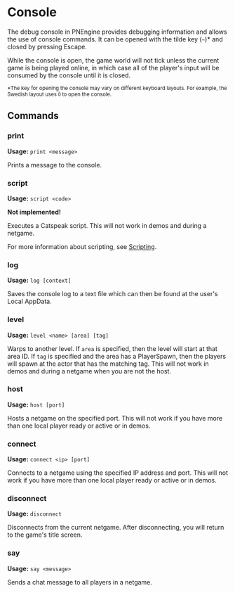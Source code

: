 # Console

The debug console in PNEngine provides debugging information and allows the use of console commands. It can be opened with the tilde key (`~`)* and closed by pressing Escape.

While the console is open, the game world will not tick unless the current game is being played online, in which case all of the player's input will be consumed by the console until it is closed.

<sub>*The key for opening the console may vary on different keyboard layouts. For example, the Swedish layout uses `Ö` to open the console.</sub>

## Commands

### print

**Usage:** `print <message>`

Prints a message to the console.

### script

**Usage:** `script <code>`

**Not implemented!**

Executes a Catspeak script. This will not work in demos and during a netgame.

For more information about scripting, see [Scripting](pnengine/scripting/).

### log

**Usage:** `log [context]`

Saves the console log to a text file which can then be found at the user's Local AppData.

### level

**Usage:** `level <name> [area] [tag]`

Warps to another level. If `area` is specified, then the level will start at that area ID. If `tag` is specified and the area has a PlayerSpawn, then the players will spawn at the actor that has the matching tag. This will not work in demos and during a netgame when you are not the host.

### host

**Usage:** `host [port]`

Hosts a netgame on the specified port. This will not work if you have more than one local player ready or active or in demos.

### connect

**Usage:** `connect <ip> [port]`

Connects to a netgame using the specified IP address and port. This will not work if you have more than one local player ready or active or in demos.

### disconnect

**Usage:** `disconnect`

Disconnects from the current netgame. After disconnecting, you will return to the game's title screen.

### say

**Usage:** `say <message>`

Sends a chat message to all players in a netgame.